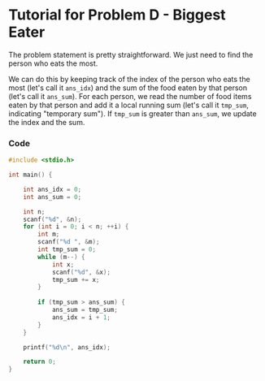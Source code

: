 # Tutorial for Problem D - Biggest Eater

The problem statement is pretty straightforward. We just need to find the person who eats the most.

We can do this by keeping track of the index of the person who eats the most (let's call it `ans_idx`) and the sum of the food eaten by that person (let's call it `ans_sum`). For each person, we read the number of food items eaten by that person and add it a local running sum (let's call it `tmp_sum`, indicating "temporary sum"). If `tmp_sum` is greater than `ans_sum`, we update the index and the sum.

### Code

```c
#include <stdio.h>

int main() {

    int ans_idx = 0;
    int ans_sum = 0;

    int n;
    scanf("%d", &n);
    for (int i = 0; i < n; ++i) {
        int m;
        scanf("%d ", &m);
        int tmp_sum = 0;
        while (m--) {
            int x;
            scanf("%d", &x);
            tmp_sum += x;
        }
        
        if (tmp_sum > ans_sum) {
            ans_sum = tmp_sum;
            ans_idx = i + 1;
        }
    }

    printf("%d\n", ans_idx);

    return 0;
}
```
